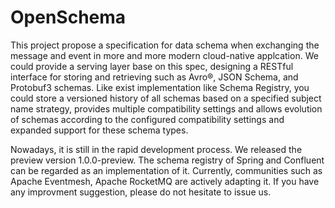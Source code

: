 # OpenSchema
This project propose a specification for data schema when exchanging the message and event in more and more modern cloud-native applcation. We could provide a serving layer base on this spec, designing a RESTful interface for storing and retrieving such as Avro®, JSON Schema, and Protobuf3 schemas. Like exist implementation like Schema Registry, you could store a versioned history of all schemas based on a specified subject name strategy, provides multiple compatibility settings and allows evolution of schemas according to the configured compatibility settings and expanded support for these schema types. 

Nowadays, it is still in the rapid development process. We released the preview version 1.0.0-preview. The schema registry of Spring and Confluent can be regarded as an implementation of it. Currently, communities such as Apache Eventmesh, Apache RocketMQ are actively adapting it. If you have any improvment suggestion, please do not hesitate to issue us.
